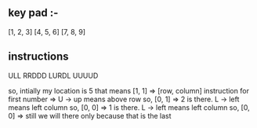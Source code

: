## key pad :-

[1, 2, 3]
[4, 5, 6]
[7, 8, 9]

## instructions

ULL
RRDDD
LURDL
UUUUD

so, intially my location is 5 that means [1, 1] => [row, column]
instruction for first number =>
U -> up means above row so, [0, 1] => 2 is there.
L -> left means left column so, [0, 0] => 1 is there.
L -> left means left column so, [0, 0] => still we will there only because that is the last
